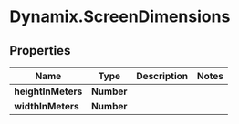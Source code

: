 # Dynamix.ScreenDimensions

## Properties
Name | Type | Description | Notes
------------ | ------------- | ------------- | -------------
**heightInMeters** | **Number** |  | 
**widthInMeters** | **Number** |  | 


